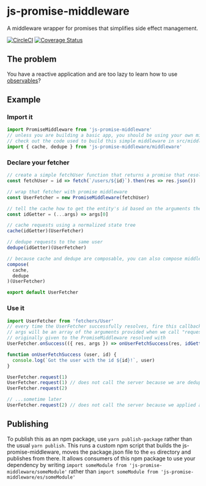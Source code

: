 # js-promise-middleware
A middleware wrapper for promises that simplifies side effect management.

[![CircleCI](https://img.shields.io/circleci/project/github/Ricardo-Marques/js-promise-middleware.svg)](https://circleci.com/gh/ricardo-marques/js-promise-middleware) [![Coverage Status](https://img.shields.io/coveralls/github/Ricardo-Marques/js-promise-middleware.svg)](https://coveralls.io/github/Ricardo-Marques/js-promise-middleware?branch=master)

## The problem

You have a reactive application and are too lazy to learn how to use [observables](http://reactivex.io/rxjs/)?

## Example

### Import it
```javascript
import PromiseMiddleware from 'js-promise-middleware'
// unless you are building a basic app, you should be using your own middleware, not this
// check out the code used to build this simple middleware in src/middleware
import { cache, dedupe } from 'js-promise-middleware/middleware'
```

### Declare your fetcher
```javascript
// create a simple fetchUser function that returns a promise that resolves with the user
const fetchUser = id => fetch(`/users/${id}`).then(res => res.json())

// wrap that fetcher with promise middleware
const UserFetcher = new PromiseMiddleware(fetchUser)

// tell the cache how to get the entity's id based on the arguments the fetch request is given
const idGetter = (...args) => args[0]

// cache requests using a normalized state tree
cache(idGetter)(UserFetcher)

// dedupe requests to the same user
dedupe(idGetter)(UserFetcher)

// because cache and dedupe are composable, you can also compose middlewares
compose(
  cache,
  dedupe
)(UserFetcher)

export default UserFetcher
```

### Use it
```javascript
import UserFetcher from 'fetchers/User'
// every time the UserFetcher successfully resolves, fire this callback
// args will be an array of the arguments provided when we call "request" and res will be whatever the promise
// originally given to the PromiseMiddleware resolved with
UserFetcher.onSuccess(({ res, args }) => onUserFetchSuccess(res, idGetter(...args)))

function onUserFetchSuccess (user, id) {
  console.log(`Got the user with the id ${id}!`, user)
}

UserFetcher.request(1)
UserFetcher.request(1) // does not call the server because we are deduping requests to the same user
UserFetcher.request(2)

// ...sometime later
UserFetcher.request(2) // does not call the server because we applied a cache to this fetcher
```

## Publishing

To publish this as an npm package, use `yarn publish-package` rather than the usual `yarn publish`.
This runs a custom npm script that builds the js-promise-middleware, moves the package.json file to the `es` directory and publishes from there.
It allows consumers of this npm package to use your dependency by writing
`import someModule from 'js-promise-middleware/someModule'`
rather than
`import someModule from 'js-promise-middleware/es/someModule'`
